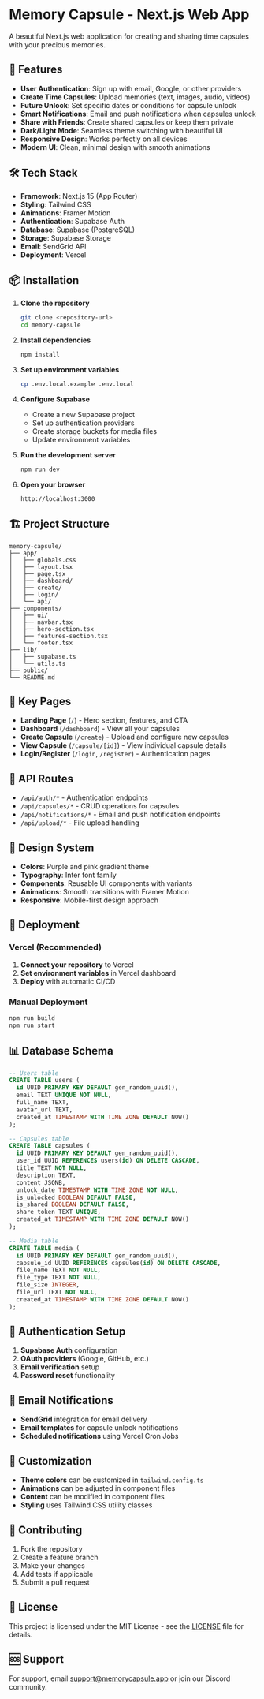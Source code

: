 # Memory Capsule - Next.js Web App

A beautiful Next.js web application for creating and sharing time capsules with your precious memories.

## 🚀 Features

- **User Authentication**: Sign up with email, Google, or other providers
- **Create Time Capsules**: Upload memories (text, images, audio, videos)
- **Future Unlock**: Set specific dates or conditions for capsule unlock
- **Smart Notifications**: Email and push notifications when capsules unlock
- **Share with Friends**: Create shared capsules or keep them private
- **Dark/Light Mode**: Seamless theme switching with beautiful UI
- **Responsive Design**: Works perfectly on all devices
- **Modern UI**: Clean, minimal design with smooth animations

## 🛠 Tech Stack

- **Framework**: Next.js 15 (App Router)
- **Styling**: Tailwind CSS
- **Animations**: Framer Motion
- **Authentication**: Supabase Auth
- **Database**: Supabase (PostgreSQL)
- **Storage**: Supabase Storage
- **Email**: SendGrid API
- **Deployment**: Vercel

## 📦 Installation

1. **Clone the repository**
   ```bash
   git clone <repository-url>
   cd memory-capsule
   ```

2. **Install dependencies**
   ```bash
   npm install
   ```

3. **Set up environment variables**
   ```bash
   cp .env.local.example .env.local
   ```

4. **Configure Supabase**
   - Create a new Supabase project
   - Set up authentication providers
   - Create storage buckets for media files
   - Update environment variables

5. **Run the development server**
   ```bash
   npm run dev
   ```

6. **Open your browser**
   ```
   http://localhost:3000
   ```

## 🏗 Project Structure

```
memory-capsule/
├── app/
│   ├── globals.css
│   ├── layout.tsx
│   ├── page.tsx
│   ├── dashboard/
│   ├── create/
│   ├── login/
│   └── api/
├── components/
│   ├── ui/
│   ├── navbar.tsx
│   ├── hero-section.tsx
│   ├── features-section.tsx
│   └── footer.tsx
├── lib/
│   ├── supabase.ts
│   └── utils.ts
├── public/
└── README.md
```

## 🎯 Key Pages

- **Landing Page** (`/`) - Hero section, features, and CTA
- **Dashboard** (`/dashboard`) - View all your capsules
- **Create Capsule** (`/create`) - Upload and configure new capsules
- **View Capsule** (`/capsule/[id]`) - View individual capsule details
- **Login/Register** (`/login`, `/register`) - Authentication pages

## 🔧 API Routes

- `/api/auth/*` - Authentication endpoints
- `/api/capsules/*` - CRUD operations for capsules
- `/api/notifications/*` - Email and push notification endpoints
- `/api/upload/*` - File upload handling

## 🎨 Design System

- **Colors**: Purple and pink gradient theme
- **Typography**: Inter font family
- **Components**: Reusable UI components with variants
- **Animations**: Smooth transitions with Framer Motion
- **Responsive**: Mobile-first design approach

## 🚀 Deployment

### Vercel (Recommended)

1. **Connect your repository** to Vercel
2. **Set environment variables** in Vercel dashboard
3. **Deploy** with automatic CI/CD

### Manual Deployment

```bash
npm run build
npm run start
```

## 📊 Database Schema

```sql
-- Users table
CREATE TABLE users (
  id UUID PRIMARY KEY DEFAULT gen_random_uuid(),
  email TEXT UNIQUE NOT NULL,
  full_name TEXT,
  avatar_url TEXT,
  created_at TIMESTAMP WITH TIME ZONE DEFAULT NOW()
);

-- Capsules table
CREATE TABLE capsules (
  id UUID PRIMARY KEY DEFAULT gen_random_uuid(),
  user_id UUID REFERENCES users(id) ON DELETE CASCADE,
  title TEXT NOT NULL,
  description TEXT,
  content JSONB,
  unlock_date TIMESTAMP WITH TIME ZONE NOT NULL,
  is_unlocked BOOLEAN DEFAULT FALSE,
  is_shared BOOLEAN DEFAULT FALSE,
  share_token TEXT UNIQUE,
  created_at TIMESTAMP WITH TIME ZONE DEFAULT NOW()
);

-- Media table
CREATE TABLE media (
  id UUID PRIMARY KEY DEFAULT gen_random_uuid(),
  capsule_id UUID REFERENCES capsules(id) ON DELETE CASCADE,
  file_name TEXT NOT NULL,
  file_type TEXT NOT NULL,
  file_size INTEGER,
  file_url TEXT NOT NULL,
  created_at TIMESTAMP WITH TIME ZONE DEFAULT NOW()
);
```

## 🔐 Authentication Setup

1. **Supabase Auth** configuration
2. **OAuth providers** (Google, GitHub, etc.)
3. **Email verification** setup
4. **Password reset** functionality

## 📧 Email Notifications

- **SendGrid** integration for email delivery
- **Email templates** for capsule unlock notifications
- **Scheduled notifications** using Vercel Cron Jobs

## 🎨 Customization

- **Theme colors** can be customized in `tailwind.config.ts`
- **Animations** can be adjusted in component files
- **Content** can be modified in component files
- **Styling** uses Tailwind CSS utility classes

## 🤝 Contributing

1. Fork the repository
2. Create a feature branch
3. Make your changes
4. Add tests if applicable
5. Submit a pull request

## 📄 License

This project is licensed under the MIT License - see the [LICENSE](LICENSE) file for details.

## 🆘 Support

For support, email support@memorycapsule.app or join our Discord community.
